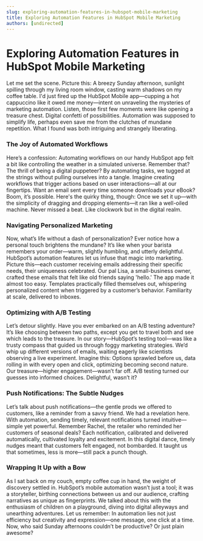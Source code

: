 ```yaml
---
slug: exploring-automation-features-in-hubspot-mobile-marketing
title: Exploring Automation Features in HubSpot Mobile Marketing
authors: [undirected]
---
```


# Exploring Automation Features in HubSpot Mobile Marketing

Let me set the scene. Picture this: A breezy Sunday afternoon, sunlight spilling through my living room window, casting warm shadows on my coffee table. I'd just fired up the HubSpot Mobile app—cupping a hot cappuccino like it owed me money—intent on unraveling the mysteries of marketing automation. Listen, those first few moments were like opening a treasure chest. Digital confetti of possibilities. Automation was supposed to simplify life, perhaps even save me from the clutches of mundane repetition. What I found was both intriguing and strangely liberating.

### The Joy of Automated Workflows

Here’s a confession: Automating workflows on our handy HubSpot app felt a bit like controlling the weather in a simulated universe. Remember that? The thrill of being a digital puppeteer? By automating tasks, we tugged at the strings without pulling ourselves into a tangle. Imagine creating workflows that trigger actions based on user interactions—all at our fingertips. Want an email sent every time someone downloads your eBook? Boom, it’s possible. Here's the quirky thing, though: Once we set it up—with the simplicity of dragging and dropping elements—it ran like a well-oiled machine. Never missed a beat. Like clockwork but in the digital realm.

### Navigating Personalized Marketing

Now, what’s life without a dash of personalization? Ever notice how a personal touch brightens the mundane? It’s like when your barista remembers your order—warm, slightly humbling, and utterly delightful. HubSpot’s automation features let us infuse that magic into marketing. Picture this—each customer receiving emails addressing their specific needs, their uniqueness celebrated. Our pal Lisa, a small-business owner, crafted these emails that felt like old friends saying 'hello.' The app made it almost too easy. Templates practically filled themselves out, whispering personalized content when triggered by a customer’s behavior. Familiarity at scale, delivered to inboxes.

### Optimizing with A/B Testing

Let’s detour slightly. Have you ever embarked on an A/B testing adventure? It’s like choosing between two paths, except you get to travel both and see which leads to the treasure. In our story—HubSpot’s testing tool—was like a trusty compass that guided us through foggy marketing strategies. We’d whip up different versions of emails, waiting eagerly like scientists observing a live experiment. Imagine this: Options sprawled before us, data rolling in with every open and click, optimizing becoming second nature. Our treasure—higher engagement—wasn’t far off. A/B testing turned our guesses into informed choices. Delightful, wasn’t it?

### Push Notifications: The Subtle Nudges

Let’s talk about push notifications—the gentle prods we offered to customers, like a reminder from a savvy friend. We had a revelation here. With automation, sending timely, relevant notifications turned intuitive—simple yet powerful. Remember Rachel, the retailer who reminded her customers of seasonal deals? Each notification, calibrated and delivered automatically, cultivated loyalty and excitement. In this digital dance, timely nudges meant that customers felt engaged, not bombarded. It taught us that sometimes, less is more—still pack a punch though.

### Wrapping It Up with a Bow

As I sat back on my couch, empty coffee cup in hand, the weight of discovery settled in. HubSpot’s mobile automation wasn’t just a tool; it was a storyteller, birthing connections between us and our audience, crafting narratives as unique as fingerprints. We talked about this with the enthusiasm of children on a playground, diving into digital alleyways and unearthing adventures. Let us remember: In automation lies not just efficiency but creativity and expression—one message, one click at a time. Now, who said Sunday afternoons couldn’t be productive? Or just plain awesome?